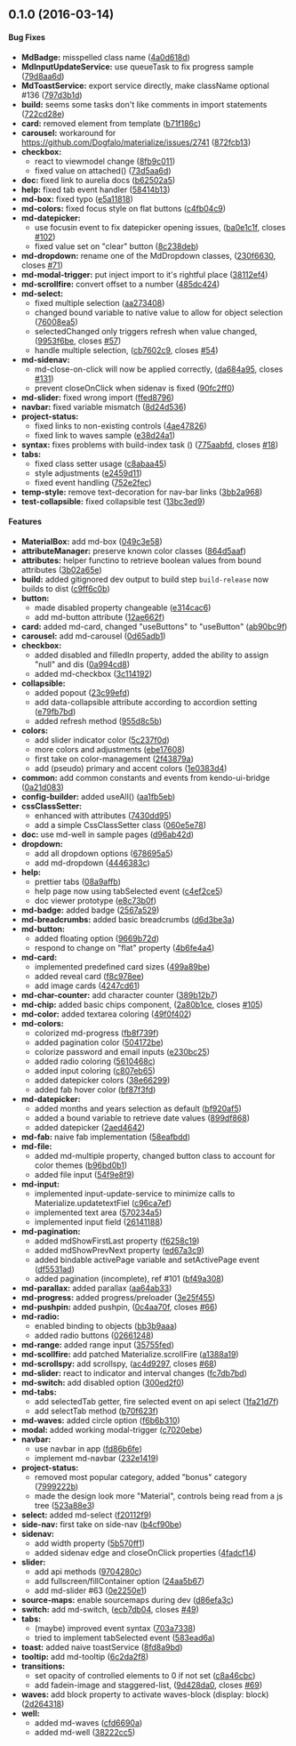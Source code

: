 ## 0.1.0 (2016-03-14)


#### Bug Fixes

* **MdBadge:** misspelled class name ([4a0d618d](https://github.com/aurelia-ui-toolkits/aurelia-materialize-bridge/commit/4a0d618d1c9247e332e0bdf8533632e5e6211190))
* **MdInputUpdateService:** use queueTask to fix progress sample ([79d8aa6d](https://github.com/aurelia-ui-toolkits/aurelia-materialize-bridge/commit/79d8aa6dfa9893a4a73b5128890434d029ea8bc9))
* **MdToastService:** export service directly, make className optional #136 ([797d3b1d](https://github.com/aurelia-ui-toolkits/aurelia-materialize-bridge/commit/797d3b1d26aca26879c0a3beed4f9828b6bdec5e))
* **build:** seems some tasks don't like comments in import statements ([722cd28e](https://github.com/aurelia-ui-toolkits/aurelia-materialize-bridge/commit/722cd28ee9c5b8500e50d0988b3002bb70dd970a))
* **card:** removed <card> element from template ([b71f186c](https://github.com/aurelia-ui-toolkits/aurelia-materialize-bridge/commit/b71f186ca6666bcf9ad94a214939f977aee25825))
* **carousel:** workaround for https://github.com/Dogfalo/materialize/issues/2741 ([872fcb13](https://github.com/aurelia-ui-toolkits/aurelia-materialize-bridge/commit/872fcb136d9764c868c867efc28a714e824d8f95))
* **checkbox:**
  * react to viewmodel change ([8fb9c011](https://github.com/aurelia-ui-toolkits/aurelia-materialize-bridge/commit/8fb9c01120027cd4f07b6437bc9afc26b87fd600))
  * fixed value on attached() ([73d5aa6d](https://github.com/aurelia-ui-toolkits/aurelia-materialize-bridge/commit/73d5aa6d1e7c677f15825c6e265d51d8c858a382))
* **doc:** fixed link to aurelia docs ([b62502a5](https://github.com/aurelia-ui-toolkits/aurelia-materialize-bridge/commit/b62502a5ec045ea28833888d6f8109cf9a9c9cf1))
* **help:** fixed tab event handler ([58414b13](https://github.com/aurelia-ui-toolkits/aurelia-materialize-bridge/commit/58414b13ea5107e223e97dc143e617ce78abf2c5))
* **md-box:** fixed typo ([e5a11818](https://github.com/aurelia-ui-toolkits/aurelia-materialize-bridge/commit/e5a11818c5e07e89bb0502ad0823479e10503ad8))
* **md-colors:** fixed focus style on flat buttons ([c4fb04c9](https://github.com/aurelia-ui-toolkits/aurelia-materialize-bridge/commit/c4fb04c9c6626c78a0447bfcb8c7a00c035370bf))
* **md-datepicker:**
  * use focusin event to fix datepicker opening issues, ([ba0e1c1f](https://github.com/aurelia-ui-toolkits/aurelia-materialize-bridge/commit/ba0e1c1fd94d9465f997238f0b2520df54b17a0b), closes [#102](https://github.com/aurelia-ui-toolkits/aurelia-materialize-bridge/issues/102))
  * fixed value set on "clear" button ([8c238deb](https://github.com/aurelia-ui-toolkits/aurelia-materialize-bridge/commit/8c238debb74bfcfbbc86a1db31c1d875e0fffd2c))
* **md-dropdown:** rename one of the MdDropdown classes, ([230f6630](https://github.com/aurelia-ui-toolkits/aurelia-materialize-bridge/commit/230f6630973eb6c3f27be6b8227665373387d120), closes [#71](https://github.com/aurelia-ui-toolkits/aurelia-materialize-bridge/issues/71))
* **md-modal-trigger:** put inject import to it's rightful place ([38112ef4](https://github.com/aurelia-ui-toolkits/aurelia-materialize-bridge/commit/38112ef492a5e3032dde8343bbebf6a6c89bb5a0))
* **md-scrollfire:** convert offset to a number ([485dc424](https://github.com/aurelia-ui-toolkits/aurelia-materialize-bridge/commit/485dc424ff0906bc40c8745861243f11da9e283f))
* **md-select:**
  * fixed multiple selection ([aa273408](https://github.com/aurelia-ui-toolkits/aurelia-materialize-bridge/commit/aa273408e7f2241c159f0318434c915c7a3f1394))
  * changed bound variable to native value to allow for object selection ([76008ea5](https://github.com/aurelia-ui-toolkits/aurelia-materialize-bridge/commit/76008ea5be16cd995c17f2dbe54449cf259be05d))
  * selectedChanged only triggers refresh when value changed, ([9953f6be](https://github.com/aurelia-ui-toolkits/aurelia-materialize-bridge/commit/9953f6bee3697ce6ba7b79e46f01b894a091bcdb), closes [#57](https://github.com/aurelia-ui-toolkits/aurelia-materialize-bridge/issues/57))
  * handle multiple selection, ([cb7602c9](https://github.com/aurelia-ui-toolkits/aurelia-materialize-bridge/commit/cb7602c9a58fbb010cdc88afa396a3934d5579b9), closes [#54](https://github.com/aurelia-ui-toolkits/aurelia-materialize-bridge/issues/54))
* **md-sidenav:**
  * md-close-on-click will now be applied correctly, ([da684a95](https://github.com/aurelia-ui-toolkits/aurelia-materialize-bridge/commit/da684a955d2c8c13cc1eb17eec173819032dfba8), closes [#131](https://github.com/aurelia-ui-toolkits/aurelia-materialize-bridge/issues/131))
  * prevent closeOnClick when sidenav is fixed ([90fc2ff0](https://github.com/aurelia-ui-toolkits/aurelia-materialize-bridge/commit/90fc2ff09ccb48768c4595dfd8a0704748ac1b1c))
* **md-slider:** fixed wrong import ([ffed8796](https://github.com/aurelia-ui-toolkits/aurelia-materialize-bridge/commit/ffed879683bbb671e869f1944dc6b49efb0cc502))
* **navbar:** fixed variable mismatch ([8d24d536](https://github.com/aurelia-ui-toolkits/aurelia-materialize-bridge/commit/8d24d53629b6474ca24ced1d15cc0b1f48fc177b))
* **project-status:**
  * fixed links to non-existing controls ([4ae47826](https://github.com/aurelia-ui-toolkits/aurelia-materialize-bridge/commit/4ae478262c87d3263d280b5df9a020bc3dce83f0))
  * fixed link to waves sample ([e38d24a1](https://github.com/aurelia-ui-toolkits/aurelia-materialize-bridge/commit/e38d24a1748bf67e828415207bb5b450befa4f09))
* **syntax:** fixes problems with build-index task () ([775aabfd](https://github.com/aurelia-ui-toolkits/aurelia-materialize-bridge/commit/775aabfdb3a1a48264ca87388078793f77fa084c), closes [#18](https://github.com/aurelia-ui-toolkits/aurelia-materialize-bridge/issues/18))
* **tabs:**
  * fixed class setter usage ([c8abaa45](https://github.com/aurelia-ui-toolkits/aurelia-materialize-bridge/commit/c8abaa45df3c77fc0ee47df13602c790a89c4188))
  * style adjustments ([e2459d11](https://github.com/aurelia-ui-toolkits/aurelia-materialize-bridge/commit/e2459d11d53f103699a7c29353eaa8f7eb1286c8))
  * fixed event handling ([752e2fec](https://github.com/aurelia-ui-toolkits/aurelia-materialize-bridge/commit/752e2fecd5b514e82949aff3ca163cd86b127e29))
* **temp-style:** remove text-decoration for nav-bar links ([3bb2a968](https://github.com/aurelia-ui-toolkits/aurelia-materialize-bridge/commit/3bb2a968652b87f7c6904e44f55721bae2d94519))
* **test-collapsible:** fixed collapsible test ([13bc3ed9](https://github.com/aurelia-ui-toolkits/aurelia-materialize-bridge/commit/13bc3ed91a5feb9a3fcec5b9e438dc1bf994cec3))


#### Features

* **MaterialBox:** add md-box ([049c3e58](https://github.com/aurelia-ui-toolkits/aurelia-materialize-bridge/commit/049c3e585027ce78b1fbe02792cb3b93564d5ef8))
* **attributeManager:** preserve known color classes ([864d5aaf](https://github.com/aurelia-ui-toolkits/aurelia-materialize-bridge/commit/864d5aaf30ae2e1b862500bbdea18f186abf3723))
* **attributes:** helper functino to retrieve boolean values from bound attributes ([3b02a65e](https://github.com/aurelia-ui-toolkits/aurelia-materialize-bridge/commit/3b02a65e9e9821cd735504de66055303b9e11ff1))
* **build:** added gitignored dev output to build step `build-release` now builds to dist ([c9ff6c0b](https://github.com/aurelia-ui-toolkits/aurelia-materialize-bridge/commit/c9ff6c0bd4719bfd3d19b16bf241d83d2d7d5227))
* **button:**
  * made disabled property changeable ([e314cac6](https://github.com/aurelia-ui-toolkits/aurelia-materialize-bridge/commit/e314cac6c82df05b1b94a971399ea732beaaedb7))
  * add md-button attribute ([12ae662f](https://github.com/aurelia-ui-toolkits/aurelia-materialize-bridge/commit/12ae662f8c081585213afef1ecd26a3bf457def8))
* **card:** added md-card, changed "useButtons" to "useButton" ([ab90bc9f](https://github.com/aurelia-ui-toolkits/aurelia-materialize-bridge/commit/ab90bc9fdf2b08318e38f184366e6dcdf6a7d978))
* **carousel:** add md-carousel ([0d65adb1](https://github.com/aurelia-ui-toolkits/aurelia-materialize-bridge/commit/0d65adb14c56d7c5f91a7224905c56fdd639a5dc))
* **checkbox:**
  * added disabled and filledIn property, added the ability to assign "null" and dis ([0a994cd8](https://github.com/aurelia-ui-toolkits/aurelia-materialize-bridge/commit/0a994cd8740fc02bfcb1176d391a735892ab87a4))
  * added md-checkbox ([3c114192](https://github.com/aurelia-ui-toolkits/aurelia-materialize-bridge/commit/3c1141926b5751690beb24594371c1fa4070f00c))
* **collapsible:**
  * added popout ([23c99efd](https://github.com/aurelia-ui-toolkits/aurelia-materialize-bridge/commit/23c99efd3b96a1b74afeefa52d87128df3c634df))
  * add data-collapsible attribute according to accordion setting ([e79fb7bd](https://github.com/aurelia-ui-toolkits/aurelia-materialize-bridge/commit/e79fb7bd80a51ba74a0a40fee12ab4a84befea46))
  * added refresh method ([955d8c5b](https://github.com/aurelia-ui-toolkits/aurelia-materialize-bridge/commit/955d8c5b16d394fbb7919e2da1995696224884cc))
* **colors:**
  * add slider indicator color ([5c237f0d](https://github.com/aurelia-ui-toolkits/aurelia-materialize-bridge/commit/5c237f0dbda7609b5a9228d0b0cc588be35754ee))
  * more colors and adjustments ([ebe17608](https://github.com/aurelia-ui-toolkits/aurelia-materialize-bridge/commit/ebe17608d5f7e3a96ca29bc3fbf746a691c195fe))
  * first take on color-management ([2f43879a](https://github.com/aurelia-ui-toolkits/aurelia-materialize-bridge/commit/2f43879a0f2f92687d8fa48509fc7400cf84dac6))
  * add (pseudo) primary and accent colors ([1e0383d4](https://github.com/aurelia-ui-toolkits/aurelia-materialize-bridge/commit/1e0383d457e80b967e53c391089faf0b2d526f3f))
* **common:** add common constants and events from kendo-ui-bridge ([0a21d083](https://github.com/aurelia-ui-toolkits/aurelia-materialize-bridge/commit/0a21d08321b4074cf15d323d46f723e0f1354b96))
* **config-builder:** added useAll() ([aa1fb5eb](https://github.com/aurelia-ui-toolkits/aurelia-materialize-bridge/commit/aa1fb5eb87007cecd3e77ac5e08edfeea5b0aae1))
* **cssClassSetter:**
  * enhanced with attributes ([7430dd95](https://github.com/aurelia-ui-toolkits/aurelia-materialize-bridge/commit/7430dd95383038714deb250e8ac70efd18b9eca0))
  * add a simple CssClassSetter class ([060e5e78](https://github.com/aurelia-ui-toolkits/aurelia-materialize-bridge/commit/060e5e78bb7076e1c385fef644c70b460c83a346))
* **doc:** use md-well in sample pages ([d96ab42d](https://github.com/aurelia-ui-toolkits/aurelia-materialize-bridge/commit/d96ab42da546b7ab464db6cf0cb630ec2a7402af))
* **dropdown:**
  * add  all dropdown options ([678695a5](https://github.com/aurelia-ui-toolkits/aurelia-materialize-bridge/commit/678695a57aaa5f34522ca8af25920d0a8d0cfba6))
  * add md-dropdown ([4446383c](https://github.com/aurelia-ui-toolkits/aurelia-materialize-bridge/commit/4446383c1aceea232eeb21e69a12fc55b8248b10))
* **help:**
  * prettier tabs ([08a9affb](https://github.com/aurelia-ui-toolkits/aurelia-materialize-bridge/commit/08a9affb4f0317137ad5a9e1b3a7c9167836cece))
  * help page now using tabSelected event ([c4ef2ce5](https://github.com/aurelia-ui-toolkits/aurelia-materialize-bridge/commit/c4ef2ce520c41637342c94012b9261b856c25ab1))
  * doc viewer prototype ([e8c73b0f](https://github.com/aurelia-ui-toolkits/aurelia-materialize-bridge/commit/e8c73b0f9e910dbd385863a808c17bc432e35cf4))
* **md-badge:** added badge ([2567a529](https://github.com/aurelia-ui-toolkits/aurelia-materialize-bridge/commit/2567a529def8a128e9603d9ab7fa9f5bffbf75ae))
* **md-breadcrumbs:** added basic breadcrumbs ([d6d3be3a](https://github.com/aurelia-ui-toolkits/aurelia-materialize-bridge/commit/d6d3be3aa56a2db73653f7cc7b592b37c518b899))
* **md-button:**
  * added floating option ([9669b72d](https://github.com/aurelia-ui-toolkits/aurelia-materialize-bridge/commit/9669b72dfaa248cab5c7543c1e3e3995f9eebb00))
  * respond to change on "flat" property ([4b6fe4a4](https://github.com/aurelia-ui-toolkits/aurelia-materialize-bridge/commit/4b6fe4a4b98cc11d8ed540e008ce1abba80e2630))
* **md-card:**
  * implemented predefined card sizes ([499a89be](https://github.com/aurelia-ui-toolkits/aurelia-materialize-bridge/commit/499a89beea11b7fe7a51aac3a91418b9ef511710))
  * added reveal card ([f8c978ee](https://github.com/aurelia-ui-toolkits/aurelia-materialize-bridge/commit/f8c978ee58adaaf147a73abfeccbc0693a3c556b))
  * add image cards ([4247cd61](https://github.com/aurelia-ui-toolkits/aurelia-materialize-bridge/commit/4247cd6174f41c090913baab446fc18d39a745bb))
* **md-char-counter:** add character counter ([389b12b7](https://github.com/aurelia-ui-toolkits/aurelia-materialize-bridge/commit/389b12b70bc0990542042c4aaf1bdd1ccbe848f9))
* **md-chip:** added basic chips component, ([2a80b1ce](https://github.com/aurelia-ui-toolkits/aurelia-materialize-bridge/commit/2a80b1ce4e3a92b95244756d78eea171b2189bfa), closes [#105](https://github.com/aurelia-ui-toolkits/aurelia-materialize-bridge/issues/105))
* **md-color:** added textarea coloring ([49f0f402](https://github.com/aurelia-ui-toolkits/aurelia-materialize-bridge/commit/49f0f4029f15a24a8078157e2f143add5a24cc50))
* **md-colors:**
  * colorized md-progress ([fb8f739f](https://github.com/aurelia-ui-toolkits/aurelia-materialize-bridge/commit/fb8f739f4d19fb4e21ace182e47ff28248c5ae4a))
  * added pagination color ([504172be](https://github.com/aurelia-ui-toolkits/aurelia-materialize-bridge/commit/504172be0ff4d8967b64874aa86a9f4139b5f2e1))
  * colorize password and email inputs ([e230bc25](https://github.com/aurelia-ui-toolkits/aurelia-materialize-bridge/commit/e230bc2514121583c244703dcbf55173445e04bd))
  * added radio coloring ([5610468c](https://github.com/aurelia-ui-toolkits/aurelia-materialize-bridge/commit/5610468c536313160bf6acf4472b8af919b3a9f4))
  * added input coloring ([c807eb65](https://github.com/aurelia-ui-toolkits/aurelia-materialize-bridge/commit/c807eb65a5162836c1bc714f83ee1e28c97122cc))
  * added datepicker colors ([38e66299](https://github.com/aurelia-ui-toolkits/aurelia-materialize-bridge/commit/38e662999204a2d103d1c103fa75d1df3893e333))
  * added fab hover color ([bf87f3fd](https://github.com/aurelia-ui-toolkits/aurelia-materialize-bridge/commit/bf87f3fd8cee313846a4494758a3e406bdf2323e))
* **md-datepicker:**
  * added months and years selection as default ([bf920af5](https://github.com/aurelia-ui-toolkits/aurelia-materialize-bridge/commit/bf920af5e9b0d2b1eb792a2e99e0aed40c159cd2))
  * added a bound variable to retrieve date values ([899df868](https://github.com/aurelia-ui-toolkits/aurelia-materialize-bridge/commit/899df8686cbaca45329a89328d708ffa1cca7107))
  * added datepicker ([2aed4642](https://github.com/aurelia-ui-toolkits/aurelia-materialize-bridge/commit/2aed4642e6973eed9f66fef90ae0d1cc123bf16b))
* **md-fab:** naive fab implementation ([58eafbdd](https://github.com/aurelia-ui-toolkits/aurelia-materialize-bridge/commit/58eafbdd52c466c0d417ac4884d2a474d0ca5a28))
* **md-file:**
  * added md-multiple property, changed button class to account for color themes ([b96bd0b1](https://github.com/aurelia-ui-toolkits/aurelia-materialize-bridge/commit/b96bd0b12d0864b4546f1303ff34046cce9ed8ee))
  * added file input ([54f9e8f9](https://github.com/aurelia-ui-toolkits/aurelia-materialize-bridge/commit/54f9e8f91598c21fe0854ce473e04be96aea6e44))
* **md-input:**
  * implemented input-update-service to minimize calls to Materialize.updatetextFiel ([c96ca7ef](https://github.com/aurelia-ui-toolkits/aurelia-materialize-bridge/commit/c96ca7ef6d39e1b0564ec4c78b6d1183baf58f5d))
  * implemented text area ([570234a5](https://github.com/aurelia-ui-toolkits/aurelia-materialize-bridge/commit/570234a5860fe3cb0baf87b3d580c2dbfbefd38e))
  * implemented input field ([26141188](https://github.com/aurelia-ui-toolkits/aurelia-materialize-bridge/commit/26141188c942c2f379db785a2474a026e986bdc6))
* **md-pagination:**
  * added mdShowFirstLast property ([f6258c19](https://github.com/aurelia-ui-toolkits/aurelia-materialize-bridge/commit/f6258c192adccf63841180db2c1e6172ddd4242a))
  * added mdShowPrevNext property ([ed67a3c9](https://github.com/aurelia-ui-toolkits/aurelia-materialize-bridge/commit/ed67a3c9a163abb6a9b0ca36a8ab0d1d35a7a58d))
  * added bindable activePage variable and setActivePage event ([df5531ad](https://github.com/aurelia-ui-toolkits/aurelia-materialize-bridge/commit/df5531ade99c493d6e94b00c8b52b57b44974063))
  * added pagination (incomplete), ref #101 ([bf49a308](https://github.com/aurelia-ui-toolkits/aurelia-materialize-bridge/commit/bf49a308efff35e9a24a47d88a1f6598d32b3dd0))
* **md-parallax:** added parallax ([aa64ab33](https://github.com/aurelia-ui-toolkits/aurelia-materialize-bridge/commit/aa64ab336ea4f7a3a2f1ffb13b6eee148ca4f788))
* **md-progress:** added progress/preloader ([3e25f455](https://github.com/aurelia-ui-toolkits/aurelia-materialize-bridge/commit/3e25f4559f7805cf5ae0e1c1f1b3e925fbabdd04))
* **md-pushpin:** added pushpin, ([0c4aa70f](https://github.com/aurelia-ui-toolkits/aurelia-materialize-bridge/commit/0c4aa70f0bb7a9c2242063effdc19057c616e53c), closes [#66](https://github.com/aurelia-ui-toolkits/aurelia-materialize-bridge/issues/66))
* **md-radio:**
  * enabled binding to objects ([bb3b9aaa](https://github.com/aurelia-ui-toolkits/aurelia-materialize-bridge/commit/bb3b9aaa5045ffc6d27e708cbf88e52c6639feb1))
  * added radio buttons ([02661248](https://github.com/aurelia-ui-toolkits/aurelia-materialize-bridge/commit/02661248c6324b38a4c3f77b1be05ce70c4ca5e3))
* **md-range:** added range input ([35755fed](https://github.com/aurelia-ui-toolkits/aurelia-materialize-bridge/commit/35755feda540fb09564775b2e78e81e56e2814d7))
* **md-scollfire:** add patched Materialize.scrollFire ([a1388a19](https://github.com/aurelia-ui-toolkits/aurelia-materialize-bridge/commit/a1388a1947e78f57f9975a5385b6ed9ba3e6c290))
* **md-scrollspy:** add scrollspy, ([ac4d9297](https://github.com/aurelia-ui-toolkits/aurelia-materialize-bridge/commit/ac4d92978f12e71d99b2fcf2eaedaa367af2e099), closes [#68](https://github.com/aurelia-ui-toolkits/aurelia-materialize-bridge/issues/68))
* **md-slider:** react to indicator and interval changes ([fc7db7bd](https://github.com/aurelia-ui-toolkits/aurelia-materialize-bridge/commit/fc7db7bd5d52d1d804c440ca2b6cf026f7e41aa6))
* **md-switch:** add disabled option ([300ed2f0](https://github.com/aurelia-ui-toolkits/aurelia-materialize-bridge/commit/300ed2f017304d1b00adbf9c9e4ef65b68771c9d))
* **md-tabs:**
  * add selectedTab getter, fire selected event on api select ([1fa21d7f](https://github.com/aurelia-ui-toolkits/aurelia-materialize-bridge/commit/1fa21d7f90e3b070ff513298bb2d3fc5a723e2dc))
  * add selectTab method ([b70f623f](https://github.com/aurelia-ui-toolkits/aurelia-materialize-bridge/commit/b70f623fdf006225a419b7a2ccfe4eca068aa5b2))
* **md-waves:** added circle option ([f6b6b310](https://github.com/aurelia-ui-toolkits/aurelia-materialize-bridge/commit/f6b6b310c290c5b93402e3b5b4b7e217af603d39))
* **modal:** added working modal-trigger ([c7020ebe](https://github.com/aurelia-ui-toolkits/aurelia-materialize-bridge/commit/c7020ebe79c2777ee2bae0db7db5cb22498355b5))
* **navbar:**
  * use navbar in app ([fd86b6fe](https://github.com/aurelia-ui-toolkits/aurelia-materialize-bridge/commit/fd86b6fe214c1877e3d7be5a26ff458498a4c724))
  * implement md-navbar ([232e1419](https://github.com/aurelia-ui-toolkits/aurelia-materialize-bridge/commit/232e14197a8fed0fe5e9f04861cf9c9eb73e30f7))
* **project-status:**
  * removed most popular category, added "bonus" category ([7999222b](https://github.com/aurelia-ui-toolkits/aurelia-materialize-bridge/commit/7999222b56475134b99078d30a47701b114bb760))
  * made the design look more "Material", controls being read from a js tree ([523a88e3](https://github.com/aurelia-ui-toolkits/aurelia-materialize-bridge/commit/523a88e3f39864108e679fcf196d1fac8f364755))
* **select:** added md-select ([f20112f9](https://github.com/aurelia-ui-toolkits/aurelia-materialize-bridge/commit/f20112f980373fdfde0b14a609c57dc1afbcfe03))
* **side-nav:** first take on side-nav ([b4cf90be](https://github.com/aurelia-ui-toolkits/aurelia-materialize-bridge/commit/b4cf90beb656ad50494f7b658a8eaa2243eec29a))
* **sidenav:**
  * add width property ([5b570ff1](https://github.com/aurelia-ui-toolkits/aurelia-materialize-bridge/commit/5b570ff17c020fa660e7bb373969c451c12d3fab))
  * added sidenav edge and closeOnClick properties ([4fadcf14](https://github.com/aurelia-ui-toolkits/aurelia-materialize-bridge/commit/4fadcf1401a2f5c6c80939ddaa55da647bc17947))
* **slider:**
  * add api methods ([9704280c](https://github.com/aurelia-ui-toolkits/aurelia-materialize-bridge/commit/9704280c180de5aa6b636f2cdab85035c885e351))
  * add fullscreen/fillContainer option ([24aa5b67](https://github.com/aurelia-ui-toolkits/aurelia-materialize-bridge/commit/24aa5b673da8545a57f5e3dd7ac8fcacd6af6170))
  * add md-slider #63 ([0e2250e1](https://github.com/aurelia-ui-toolkits/aurelia-materialize-bridge/commit/0e2250e1d3fa115470f37b5401d725370f8df963))
* **source-maps:** enable sourcemaps during dev ([d86efa3c](https://github.com/aurelia-ui-toolkits/aurelia-materialize-bridge/commit/d86efa3c54b505a88dc1eb2b523e9f1bd3436f9d))
* **switch:** add md-switch, ([ecb7db04](https://github.com/aurelia-ui-toolkits/aurelia-materialize-bridge/commit/ecb7db0471533754a7f195538fb77e6cce3ea515), closes [#49](https://github.com/aurelia-ui-toolkits/aurelia-materialize-bridge/issues/49))
* **tabs:**
  * (maybe) improved event syntax ([703a7338](https://github.com/aurelia-ui-toolkits/aurelia-materialize-bridge/commit/703a7338c2730ad832c0685f737597d4ee557683))
  * tried to implement tabSelected event ([583ead6a](https://github.com/aurelia-ui-toolkits/aurelia-materialize-bridge/commit/583ead6aaff4abf5d6822646911704ba5078e679))
* **toast:** added naive toastService ([8fd8a9bd](https://github.com/aurelia-ui-toolkits/aurelia-materialize-bridge/commit/8fd8a9bdf5f6f8a6e8e7dcd4257c9dd0cf6787e5))
* **tooltip:** add md-tooltip ([6c2da2f8](https://github.com/aurelia-ui-toolkits/aurelia-materialize-bridge/commit/6c2da2f852ae759c5df068c5c059116cae06ad9f))
* **transitions:**
  * set opacity of controlled elements to 0 if not set ([c8a46cbc](https://github.com/aurelia-ui-toolkits/aurelia-materialize-bridge/commit/c8a46cbcea0826f2e29929b57b8334659a7292b3))
  * add fadein-image and staggered-list, ([9d428da0](https://github.com/aurelia-ui-toolkits/aurelia-materialize-bridge/commit/9d428da001f55b3a3a1220f201da58eecd1be777), closes [#69](https://github.com/aurelia-ui-toolkits/aurelia-materialize-bridge/issues/69))
* **waves:** add block property to activate waves-block (display: block) ([2d264318](https://github.com/aurelia-ui-toolkits/aurelia-materialize-bridge/commit/2d2643189b8c109c4547d6cc3c3866a752346e1e))
* **well:**
  * added md-waves ([cfd6690a](https://github.com/aurelia-ui-toolkits/aurelia-materialize-bridge/commit/cfd6690a3fc98b6b9a4cc0803ff980c4937b3fc2))
  * added md-well ([38222cc5](https://github.com/aurelia-ui-toolkits/aurelia-materialize-bridge/commit/38222cc5f8fdb145e56a8df05dc78c286ae8c0a8))
